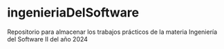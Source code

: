 # ingenieriaDelSoftware
Repositorio para almacenar los trabajos prácticos de la materia Ingeniería del Software II del año 2024
